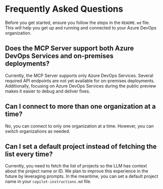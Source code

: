 # Frequently Asked Questions

Before you get started, ensure you follow the steps in the `README.md` file. This will help you get up and running and connected to your Azure DevOps organization.

## Does the MCP Server support both Azure DevOps Services and on-premises deployments?

Currently, the MCP Server supports only Azure DevOps Services. Several required API endpoints are not yet available for on-premises deployments. Additionally, focusing on Azure DevOps Services during the public preview makes it easier to debug and deliver fixes.

## Can I connect to more than one organization at a time?

No, you can connect to only one organization at a time. However, you can switch organizations as needed.

## Can I set a default project instead of fetching the list every time?

Currently, you need to fetch the list of projects so the LLM has context about the project name or ID. We plan to improve this experience in the future by leveraging prompts. In the meantime, you can set a default project name in your `copilot-instructions.md` file.
